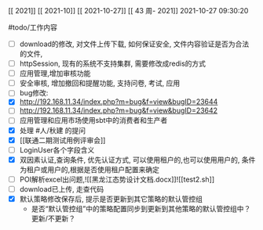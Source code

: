 [[ 2021]]
[[ 2021-10]]
[[ 2021-10-27]]
[[ 43 周- 2021]]
 2021-10-27 09:30:20
 
  #todo/工作内容
 - [ ] download的修改, 对文件上传下载, 如何保证安全, 文件内容验证是否为合法的文件,
 - [ ] httpSession, 现有的系统不支持集群, 需要修改成redis的方式
 - [ ] 应用管理,增加审核功能
 - [ ] 安全审核, 增加撤回和提醒功能, 支持问卷, 考试, 应用
 - [ ] bug修改: 
- [x]  http://192.168.11.34/index.php?m=bug&f=view&bugID=23644
-  [ ] http://192.168.11.34/index.php?m=bug&f=view&bugID=23642
- [ ] 应用管理和应用市场使用sbt中的消费者和生产者
- [x] 处理 #人/秋建 的提问
- [x] [[联通二期测试用例评审会]]
- [ ] LoginUser各个字段含义
- [x] 双因素认证,查询条件, 优先认证方式, 可以使用租户的,也可以使用用户的, 条件为租户或用户的,根据是否使用租户配置来确定
- [ ] POI解析excel出问题,![[黑龙江态势设计文档.docx]]![[test2.sh]]
- [ ] download已上传, 走查代码
- [x] 默认策略修改保存后, 提示是否更新到其它策略的默认管控组
	- 是否“默认管控组”中的策略配置同步到更新到其他策略的默认管控组中？更新/不更新？